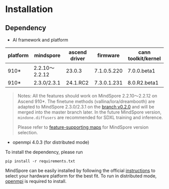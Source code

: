 # Installation

## Dependency

- AI framework and platform

| platform | mindspore      | ascend driver | firmware    | cann toolkit/kernel |
| -------- | -------------- | ------------- | ----------- | ------------------- |
| 910*     | 2.2.10～2.2.12 | 23.0.3        | 7.1.0.5.220 | 7.0.0.beta1         |
| 910*     | 2.3.0/2.3.1    | 24.1.RC2      | 7.3.0.1.231 | 8.0.R2.beta1        |

> Notes: All the features should work on MindSpore 2.2.10～2.2.12 on Ascend 910*. The finetune methods (vallina/lora/dreambooth) are adapted to MindSpore 2.3.0/2.3.1 on the [branch v0.2.0](https://github.com/mindspore-lab/mindone/tree/v0.2.0) and will be merged into the master branch later. In the future MindSpore version, `mindone.diffusers` are recommended for SDXL training and inference.
>
> Please refer to [feature-supporting maps](../README.md#Features) for MindSpore version selection.

- openmpi 4.0.3 (for distributed mode)

To install the dependency, please run

```shell
pip install -r requirements.txt
```

MindSpore can be easily installed by following the official [instructions](https://www.mindspore.cn/install) to select your hardware platform for the best fit. To run in distributed mode, [openmpi](https://www.open-mpi.org/software/ompi/v4.0/) is required to install.
